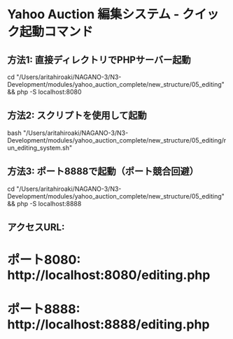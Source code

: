 # Yahoo Auction 編集システム - クイック起動コマンド

## 方法1: 直接ディレクトリでPHPサーバー起動
cd "/Users/aritahiroaki/NAGANO-3/N3-Development/modules/yahoo_auction_complete/new_structure/05_editing" && php -S localhost:8080

## 方法2: スクリプトを使用して起動
bash "/Users/aritahiroaki/NAGANO-3/N3-Development/modules/yahoo_auction_complete/new_structure/05_editing/run_editing_system.sh"

## 方法3: ポート8888で起動（ポート競合回避）
cd "/Users/aritahiroaki/NAGANO-3/N3-Development/modules/yahoo_auction_complete/new_structure/05_editing" && php -S localhost:8888

## アクセスURL:
# ポート8080: http://localhost:8080/editing.php
# ポート8888: http://localhost:8888/editing.php